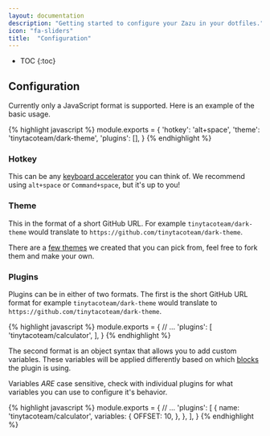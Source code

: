 ```yaml
---
layout: documentation
description: "Getting started to configure your Zazu in your dotfiles."
icon: "fa-sliders"
title:  "Configuration"
---
```


* TOC
{:toc}

## Configuration

Currently only a JavaScript format is supported. Here is an example of the basic
usage.

{% highlight javascript %}
module.exports = {
  'hotkey': 'alt+space',
  'theme': 'tinytacoteam/dark-theme',
  'plugins': [],
}
{% endhighlight %}

### Hotkey

This can be any [keyboard
accelerator](https://github.com/electron/electron/blob/master/docs/api/accelerator.md)
you can think of. We recommend using `alt+space` or `Command+space`, but it's up
to you!

### Theme

This in the format of a short GitHub URL. For example `tinytacoteam/dark-theme`
would translate to `https://github.com/tinytacoteam/dark-theme`.

There are a [few themes](/packages) we created that you can pick from, feel free
to fork them and make your own.

### Plugins

Plugins can be in either of two formats. The first is the short GitHub URL
format for example `tinytacoteam/dark-theme` would translate to
`https://github.com/tinytacoteam/dark-theme`.

{% highlight javascript %}
module.exports = {
  // ...
  'plugins': [
    'tinytacoteam/calculator',
  ],
}
{% endhighlight %}

The second format is an object syntax that allows you to add custom variables.
These variables will be applied differently based on which
[blocks](/documentation/blocks/) the plugin is using.

Variables *ARE* case sensitive, check with individual plugins for what variables
you can use to configure it's behavior.

{% highlight javascript %}
module.exports = {
  // ...
  'plugins': [
    {
      name: 'tinytacoteam/calculator',
      variables: {
        OFFSET: 10,
      },
    },
  ],
}
{% endhighlight %}
